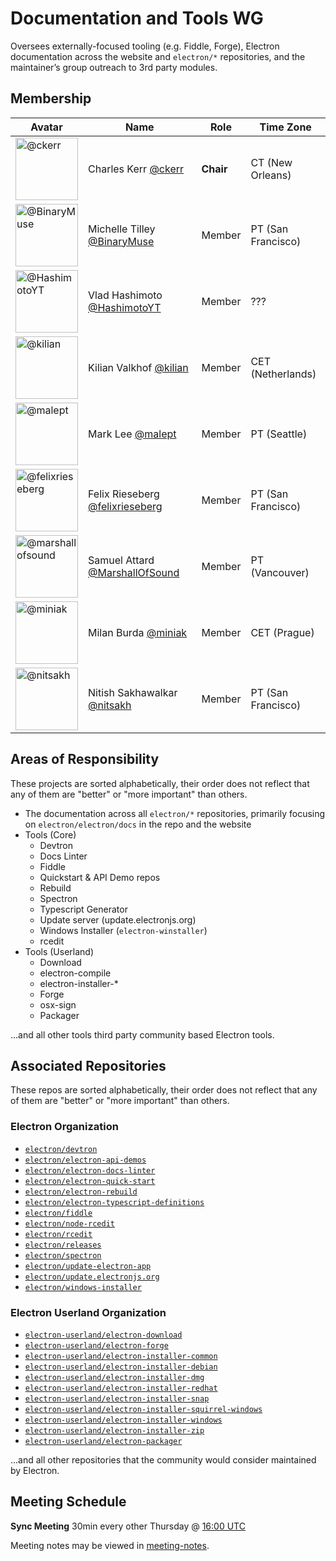 # Documentation and Tools WG

Oversees externally-focused tooling (e.g. Fiddle, Forge), Electron documentation across the website and `electron/*` repositories, and the maintainer’s group outreach to 3rd party modules.

## Membership

| Avatar | Name | Role | Time Zone |
| -------------------------------------------|----------------------|----------------------------| -------- |
| <img src="https://github.com/ckerr.png" width=100 alt="@ckerr">  | Charles Kerr [@ckerr](https://github.com/ckerr) | **Chair** | CT (New Orleans) |
| <img src="https://github.com/BinaryMuse.png" width=100 alt="@BinaryMuse">  | Michelle Tilley [@BinaryMuse](https://github.com/BinaryMuse) | Member | PT (San Francisco) |
| <img src="https://github.com/HashimotoYT.png" width=100 alt="@HashimotoYT">  | Vlad Hashimoto [@HashimotoYT](https://github.com/HashimotoYT) | Member | ??? |
| <img src="https://github.com/kilian.png" width=100 alt="@kilian">  | Kilian Valkhof [@kilian](https://github.com/kilian) | Member | CET (Netherlands) |
| <img src="https://github.com/malept.png" width=100 alt="@malept">  | Mark Lee [@malept](https://github.com/malept) | Member | PT (Seattle) |
| <img src="https://github.com/felixrieseberg.png" width=100 alt="@felixrieseberg">  | Felix Rieseberg [@felixrieseberg](https://github.com/felixrieseberg) | Member | PT (San Francisco) |
| <img src="https://github.com/marshallofsound.png" width=100 alt="@marshallofsound">  | Samuel Attard [@MarshallOfSound](https://github.com/marshallofsound) | Member | PT (Vancouver) |
| <img src="https://github.com/miniak.png" width=100 alt="@miniak">  | Milan Burda [@miniak](https://github.com/miniak) | Member | CET (Prague) |
| <img src="https://github.com/nitsakh.png" width=100 alt="@nitsakh">  | Nitish Sakhawalkar [@nitsakh](https://github.com/nitsakh) | Member | PT (San Francisco) |

## Areas of Responsibility

These projects are sorted alphabetically, their order does not reflect that any of them are "better" or "more important" than others.

* The documentation across all `electron/*` repositories, primarily focusing on `electron/electron/docs` in the repo and the website
* Tools (Core)
  * Devtron
  * Docs Linter
  * Fiddle
  * Quickstart & API Demo repos
  * Rebuild
  * Spectron
  * Typescript Generator
  * Update server (update.electronjs.org)
  * Windows Installer (`electron-winstaller`)
  * rcedit
* Tools (Userland)
  * Download
  * electron-compile
  * electron-installer-\*
  * Forge
  * osx-sign
  * Packager

...and all other tools third party community based Electron tools.

## Associated Repositories

These repos are sorted alphabetically, their order does not reflect that any of them are "better" or "more important" than others.

### Electron Organization

* [`electron/devtron`](https://github.com/electron/devtron)
* [`electron/electron-api-demos`](https://github.com/electron/electron-api-demos)
* [`electron/electron-docs-linter`](https://github.com/electron/electron-docs-linter)
* [`electron/electron-quick-start`](https://github.com/electron/electron-quick-start)
* [`electron/electron-rebuild`](https://github.com/electron/electron-rebuild)
* [`electron/electron-typescript-definitions`](https://github.com/electron/electron-typescript-definitions)
* [`electron/fiddle`](https://github.com/electron/fiddle)
* [`electron/node-rcedit`](https://github.com/electron/node-rcedit)
* [`electron/rcedit`](https://github.com/electron/rcedit)
* [`electron/releases`](https://github.com/electron/releases)
* [`electron/spectron`](https://github.com/electron/spectron)
* [`electron/update-electron-app`](https://github.com/electron/update-electron-app)
* [`electron/update.electronjs.org`](https://github.com/electron/update.electronjs.org)
* [`electron/windows-installer`](https://github.com/electron/windows-installer)

### Electron Userland Organization

* [`electron-userland/electron-download`](https://github.com/electron-userland/electron-download)
* [`electron-userland/electron-forge`](https://github.com/electron-userland/electron-forge)
* [`electron-userland/electron-installer-common`](https://github.com/electron-userland/electron-installer-common)
* [`electron-userland/electron-installer-debian`](https://github.com/electron-userland/electron-installer-debian)
* [`electron-userland/electron-installer-dmg`](https://github.com/electron-userland/electron-installer-dmg)
* [`electron-userland/electron-installer-redhat`](https://github.com/electron-userland/electron-installer-redhat)
* [`electron-userland/electron-installer-snap`](https://github.com/electron-userland/electron-installer-snap)
* [`electron-userland/electron-installer-squirrel-windows`](https://github.com/electron-userland/electron-installer-squirrel-windows)
* [`electron-userland/electron-installer-windows`](https://github.com/electron-userland/electron-installer-windows)
* [`electron-userland/electron-installer-zip`](https://github.com/electron-userland/electron-installer-zip)
* [`electron-userland/electron-packager`](https://github.com/electron-userland/electron-packager)

...and all other repositories that the community would consider maintained by Electron.

## Meeting Schedule

**Sync Meeting** 30min every other Thursday @ [16:00 UTC](https://duckduckgo.com/?q=16%3A00+UTC&ia=answer)

Meeting notes may be viewed in [meeting-notes](meeting-notes).
